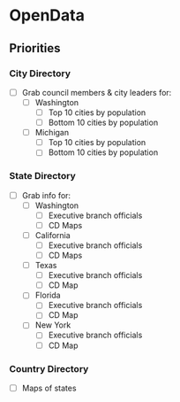 # OpenData

## Priorities

### City Directory
- [ ] Grab council members & city leaders for:
  - [ ] Washington
    - [ ] Top 10 cities by population
    - [ ] Bottom 10 cities by population
  - [ ] Michigan
    - [ ] Top 10 cities by population
    - [ ] Bottom 10 cities by population

### State Directory
- [ ] Grab info for:
  - [ ] Washington
    - [ ] Executive branch officials
    - [ ] CD Maps
  - [ ] California
    - [ ] Executive branch officials
    - [ ] CD Maps
  - [ ] Texas
    - [ ] Executive branch officials
    - [ ] CD Map 
  - [ ] Florida
    - [ ] Executive branch officials
    - [ ] CD Map
  - [ ] New York
    - [ ] Executive branch officials
    - [ ] CD Map

### Country Directory
- [ ] Maps of states
